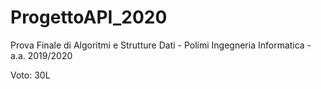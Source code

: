 # ProgettoAPI_2020
Prova Finale di Algoritmi e Strutture Dati - Polimi Ingegneria Informatica - a.a. 2019/2020


Voto: 30L
